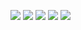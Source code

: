 ![](http://github-profile-summary-cards.vercel.app/api/cards/profile-details?username=FlameFate&theme=github_dark)
![](http://github-profile-summary-cards.vercel.app/api/cards/repos-per-language?username=FlameFate&theme=github_dark)
![](http://github-profile-summary-cards.vercel.app/api/cards/most-commit-language?username=FlameFate&theme=github_dark)
![](http://github-profile-summary-cards.vercel.app/api/cards/stats?username=FlameFate&theme=github_dark)
![](http://github-profile-summary-cards.vercel.app/api/cards/productive-time?username=FlameFate&theme=github_dark&utcOffset=8)

